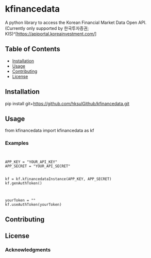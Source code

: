 # kfinancedata

A python library to access the Korean Financial Market Data Open API. (Currently only supported by 한국투자증권; KIS)^[https://apiportal.koreainvestment.com/]


## Table of Contents

- [Installation](#installation)
- [Usage](#usage)
- [Contributing](#contributing)
- [License](#license)

## Installation

pip install git+https://github.com/hksulGithub/kfinancedata.git


## Usage

from kfinancedata import kfinancedata as kf


### Examples

```
 

APP_KEY = "YOUR_API_KEY"
APP_SECRET = "YOUR_API_SECRET" 


kf = kf.kfinancedataInstance(APP_KEY, APP_SECRET)
kf.genAuthToken()



yourToken = ""
kf.useAuthToken(yourToken)
```

## Contributing


## License


### Acknowledgments


